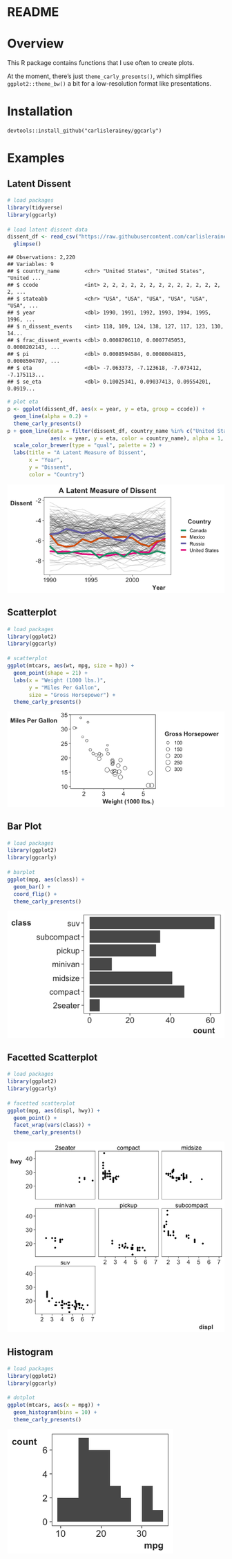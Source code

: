 README
================

# Overview

This R package contains functions that I use often to create plots.

At the moment, there’s just `theme_carly_presents()`, which simplifies
`ggplot2::theme_bw()` a bit for a low-resolution format like
presentations.

# Installation

    devtools::install_github("carlislerainey/ggcarly")

# Examples

## Latent Dissent

``` r
# load packages
library(tidyverse)
library(ggcarly)

# load latent dissent data
dissent_df <- read_csv("https://raw.githubusercontent.com/carlislerainey/latent-dissent/master/latent-dissent.csv") %>% 
  glimpse()
```

    ## Observations: 2,220
    ## Variables: 9
    ## $ country_name        <chr> "United States", "United States", "United ...
    ## $ ccode               <int> 2, 2, 2, 2, 2, 2, 2, 2, 2, 2, 2, 2, 2, 2, ...
    ## $ stateabb            <chr> "USA", "USA", "USA", "USA", "USA", "USA", ...
    ## $ year                <dbl> 1990, 1991, 1992, 1993, 1994, 1995, 1996, ...
    ## $ n_dissent_events    <int> 118, 109, 124, 138, 127, 117, 123, 130, 14...
    ## $ frac_dissent_events <dbl> 0.0008706110, 0.0007745053, 0.0008202143, ...
    ## $ pi                  <dbl> 0.0008594584, 0.0008084815, 0.0008504707, ...
    ## $ eta                 <dbl> -7.063373, -7.123618, -7.073412, -7.175113...
    ## $ se_eta              <dbl> 0.10025341, 0.09037413, 0.09554201, 0.0919...

``` r
# plot eta
p <- ggplot(dissent_df, aes(x = year, y = eta, group = ccode)) + 
  geom_line(alpha = 0.2) + 
  theme_carly_presents()
p + geom_line(data = filter(dissent_df, country_name %in% c("United States", "Canada", "Mexico", "Russia")),
              aes(x = year, y = eta, color = country_name), alpha = 1, size = 2) + 
  scale_color_brewer(type = "qual", palette = 2) + 
  labs(title = "A Latent Measure of Dissent",
       x = "Year",
       y = "Dissent",
       color = "Country")
```

![](figs/latent-dissent-1.png)<!-- -->

## Scatterplot

``` r
# load packages
library(ggplot2)
library(ggcarly)

# scatterplot
ggplot(mtcars, aes(wt, mpg, size = hp)) + 
  geom_point(shape = 21) + 
  labs(x = "Weight (1000 lbs.)",
       y = "Miles Per Gallon",
       size = "Gross Horsepower") + 
  theme_carly_presents()
```

![](figs/scatterplot-1.png)<!-- -->

## Bar Plot

``` r
# load packages
library(ggplot2)
library(ggcarly)

# barplot
ggplot(mpg, aes(class)) + 
  geom_bar() + 
  coord_flip() + 
  theme_carly_presents()
```

![](figs/bar-plot-1.png)<!-- -->

## Facetted Scatterplot

``` r
# load packages
library(ggplot2)
library(ggcarly)

# facetted scatterplot
ggplot(mpg, aes(displ, hwy)) + 
  geom_point() + 
  facet_wrap(vars(class)) + 
  theme_carly_presents()
```

![](figs/facetted-scatterplot-1.png)<!-- -->

## Histogram

``` r
# load packages
library(ggplot2)
library(ggcarly)

# dotplot
ggplot(mtcars, aes(x = mpg)) + 
  geom_histogram(bins = 10) + 
  theme_carly_presents()
```

![](figs/histogram-1.png)<!-- -->
